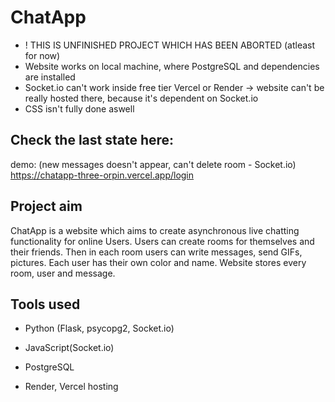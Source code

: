 # ChatApp

- ! THIS IS UNFINISHED PROJECT WHICH HAS BEEN ABORTED (atleast for now)
- Website works on local machine, where PostgreSQL and dependencies are installed
- Socket.io can't work inside free tier Vercel or Render -> website can't be really hosted there, because it's dependent on Socket.io
- CSS isn't fully done aswell

## Check the last state here:
demo: (new messages doesn't appear, can't delete room - Socket.io)
https://chatapp-three-orpin.vercel.app/login


## Project aim

ChatApp is a website which aims to create asynchronous live chatting functionality for online Users. Users can create rooms for themselves and their friends. Then in each room users can write messages, send GIFs, pictures. Each user has their own color and name. Website stores every room, user and message.


## Tools used

- Python (Flask, psycopg2, Socket.io)
- JavaScript(Socket.io)
- PostgreSQL

- Render, Vercel hosting